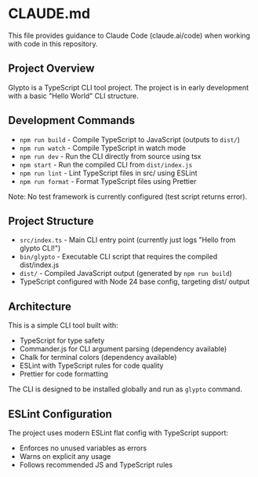 # CLAUDE.md

This file provides guidance to Claude Code (claude.ai/code) when working with code in this repository.

## Project Overview

Glypto is a TypeScript CLI tool project. The project is in early development with a basic "Hello World" CLI structure.

## Development Commands

- `npm run build` - Compile TypeScript to JavaScript (outputs to `dist/`)
- `npm run watch` - Compile TypeScript in watch mode
- `npm run dev` - Run the CLI directly from source using tsx
- `npm start` - Run the compiled CLI from `dist/index.js`
- `npm run lint` - Lint TypeScript files in src/ using ESLint
- `npm run format` - Format TypeScript files using Prettier

Note: No test framework is currently configured (test script returns error).

## Project Structure

- `src/index.ts` - Main CLI entry point (currently just logs "Hello from glypto CLI!")
- `bin/glypto` - Executable CLI script that requires the compiled dist/index.js
- `dist/` - Compiled JavaScript output (generated by `npm run build`)
- TypeScript configured with Node 24 base config, targeting dist/ output

## Architecture

This is a simple CLI tool built with:
- TypeScript for type safety
- Commander.js for CLI argument parsing (dependency available)
- Chalk for terminal colors (dependency available)
- ESLint with TypeScript rules for code quality
- Prettier for code formatting

The CLI is designed to be installed globally and run as `glypto` command.

## ESLint Configuration

The project uses modern ESLint flat config with TypeScript support:
- Enforces no unused variables as errors
- Warns on explicit any usage
- Follows recommended JS and TypeScript rules
